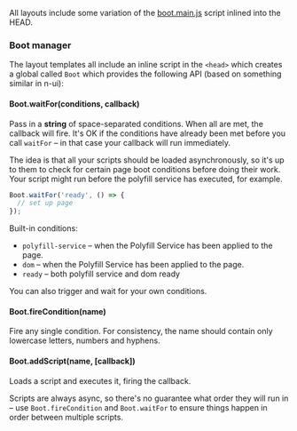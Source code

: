 All layouts include some variation of the [boot.main.js](boot.main.js) script inlined into the HEAD.

### Boot manager

The layout templates all include an inline script in the `<head>` which creates a global called `Boot` which provides the following API (based on something similar in n-ui):

#### Boot.waitFor(conditions, callback)

Pass in a **string** of space-separated conditions. When all are met, the callback will fire. It's OK if the conditions have already been met before you call `waitFor` – in that case your callback will run immediately.

The idea is that all your scripts should be loaded asynchronously, so it's up to them to check for certain page boot conditions before doing their work. Your script might run before the polyfill service has executed, for example.

```js
Boot.waitFor('ready', () => {
  // set up page
});
```

Built-in conditions:

- `polyfill-service` – when the Polyfill Service has been applied to the page.
- `dom` – when the Polyfill Service has been applied to the page.
- `ready` – both polyfill service and dom ready

You can also trigger and wait for your own conditions.

#### Boot.fireCondition(name)

Fire any single condition. For consistency, the name should contain only lowercase letters, numbers and hyphens.

#### Boot.addScript(name, [callback])

Loads a script and executes it, firing the callback.

Scripts are always async, so there's no guarantee what order they will run in – use `Boot.fireCondition` and `Boot.waitFor` to ensure things happen in order between multiple scripts.
